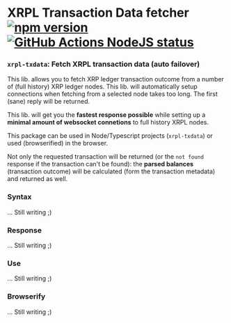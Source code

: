 # XRPL Transaction Data fetcher [![npm version](https://badge.fury.io/js/xrpl-txdata.svg)](https://www.npmjs.com/xrpl-txdata) [![GitHub Actions NodeJS status](https://github.com/XRPL-Labs/XrplTxData/workflows/NodeJS/badge.svg?branch=master)](https://github.com/XRPL-Labs/XrplTxData/actions)

### `xrpl-txdata`: Fetch XRPL transaction data (auto failover)

This lib. allows you to fetch XRP ledger transaction outcome from a number of (full history) XRP ledger nodes. This lib. will automatically setup connections when fetching from a selected node takes too long. The first (sane) reply will be returned.

This lib. will get you the **fastest response possible** while setting up a **minimal amount of websocket connetions** to full history XRPL nodes.

This package can be used in Node/Typescript projects (`xrpl-txdata`) or used (browserified) in the browser.

Not only the requested transaction will be returned (or the `not found` response if the transaction can't be found): the **parsed balances** (transaction outcome) will be calculated (form the transaction metadata) and returned as well.

### Syntax

... Still writing ;)

### Response

... Still writing ;)

### Use

... Still writing ;)

### Browserify

... Still writing ;)
